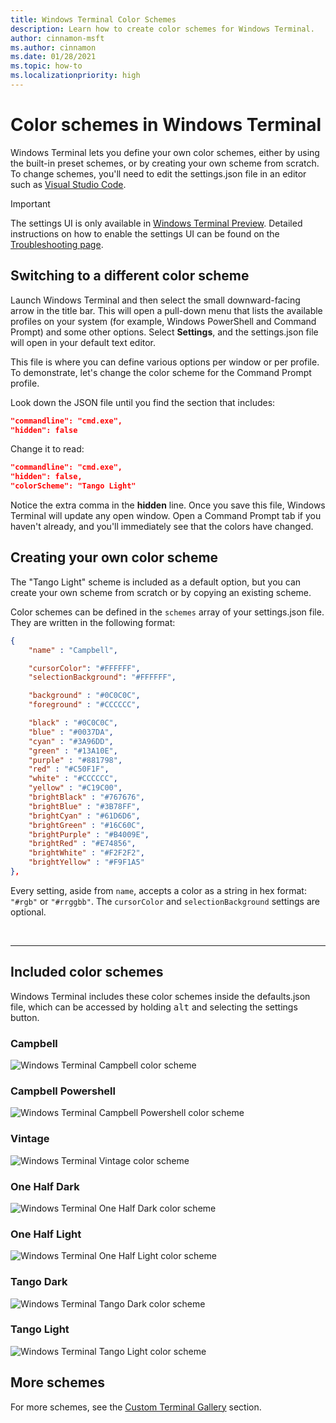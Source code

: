 ```yaml
---
title: Windows Terminal Color Schemes
description: Learn how to create color schemes for Windows Terminal.
author: cinnamon-msft
ms.author: cinnamon
ms.date: 01/28/2021
ms.topic: how-to
ms.localizationpriority: high
---
```


# Color schemes in Windows Terminal

Windows Terminal lets you define your own color schemes, either by using the built-in preset schemes, or by creating your own scheme from scratch. To change schemes, you'll need to edit the settings.json file in an editor such as [Visual Studio Code](https://code.visualstudio.com/).

> [!IMPORTANT]
> The settings UI is only available in [Windows Terminal Preview](https://aka.ms/terminal-preview). Detailed instructions on how to enable the settings UI can be found on the [Troubleshooting page](./../troubleshooting.md#open-the-settings-ui).

## Switching to a different color scheme

Launch Windows Terminal and then select the small downward-facing arrow in the title bar. This will open a pull-down menu that lists the available profiles on your system (for example, Windows PowerShell and Command Prompt) and some other options. Select **Settings**, and the settings.json file will open in your default text editor.

This file is where you can define various options per window or per profile. To demonstrate, let's change the color scheme for the Command Prompt profile.

Look down the JSON file until you find the section that includes:

```json
"commandline": "cmd.exe",
"hidden": false
```

Change it to read:

```json
"commandline": "cmd.exe",
"hidden": false,
"colorScheme": "Tango Light"
```

Notice the extra comma in the **hidden** line. Once you save this file, Windows Terminal will update any open window. Open a Command Prompt tab if you haven't already, and you'll immediately see that the colors have changed.

## Creating your own color scheme

The "Tango Light" scheme is included as a default option, but you can create your own scheme from scratch or by copying an existing scheme.

Color schemes can be defined in the `schemes` array of your settings.json file. They are written in the following format:

```json
{
    "name" : "Campbell",

    "cursorColor": "#FFFFFF",
    "selectionBackground": "#FFFFFF",

    "background" : "#0C0C0C",
    "foreground" : "#CCCCCC",

    "black" : "#0C0C0C",
    "blue" : "#0037DA",
    "cyan" : "#3A96DD",
    "green" : "#13A10E",
    "purple" : "#881798",
    "red" : "#C50F1F",
    "white" : "#CCCCCC",
    "yellow" : "#C19C00",
    "brightBlack" : "#767676",
    "brightBlue" : "#3B78FF",
    "brightCyan" : "#61D6D6",
    "brightGreen" : "#16C60C",
    "brightPurple" : "#B4009E",
    "brightRed" : "#E74856",
    "brightWhite" : "#F2F2F2",
    "brightYellow" : "#F9F1A5"
},
```

Every setting, aside from `name`, accepts a color as a string in hex format: `"#rgb"` or `"#rrggbb"`. The `cursorColor` and `selectionBackground` settings are optional.

<br />

___

## Included color schemes

Windows Terminal includes these color schemes inside the defaults.json file, which can be accessed by holding <kbd>alt</kbd> and selecting the settings button. 


### Campbell

![Windows Terminal Campbell color scheme](./../images/campbell-color-scheme.png)

### Campbell Powershell

![Windows Terminal Campbell Powershell color scheme](./../images/campbell-powershell-color-scheme.png)

### Vintage

![Windows Terminal Vintage color scheme](./../images/vintage-color-scheme.png)

### One Half Dark

![Windows Terminal One Half Dark color scheme](./../images/one-half-dark-color-scheme.png)

### One Half Light

![Windows Terminal One Half Light color scheme](./../images/one-half-light-color-scheme.png)

### Tango Dark

![Windows Terminal Tango Dark color scheme](./../images/tango-dark-color-scheme.png)

### Tango Light

![Windows Terminal Tango Light color scheme](./../images/tango-light-color-scheme.png)


## More schemes

For more schemes, see the [Custom Terminal Gallery](../custom-terminal-gallery/custom-schemes.md) section.
